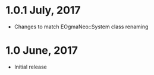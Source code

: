 1.0.1 July, 2017
================

- Changes to match EOgmaNeo::System class renaming

1.0  June, 2017
===============

- Initial release
